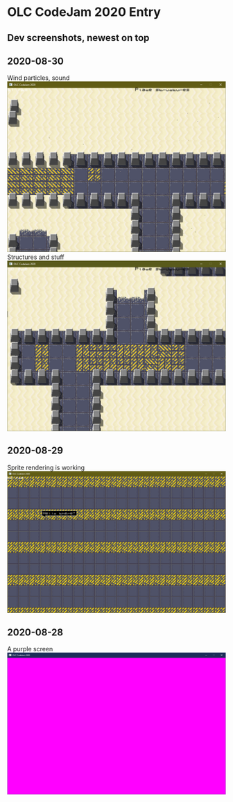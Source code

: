 # OLC CodeJam 2020 Entry

## Dev screenshots, newest on top

## 2020-08-30
Wind particles, sound
![Structures](screenshots/2020-08-30_2132.png)
Structures and stuff
![Structures](screenshots/2020-08-30_1607.png)

## 2020-08-29
Sprite rendering is working
![Sprite rendering](screenshots/2020-08-29_1145.png)

## 2020-08-28
A purple screen
![The purple screen of hope](screenshots/2020-08-28_2231.png)

